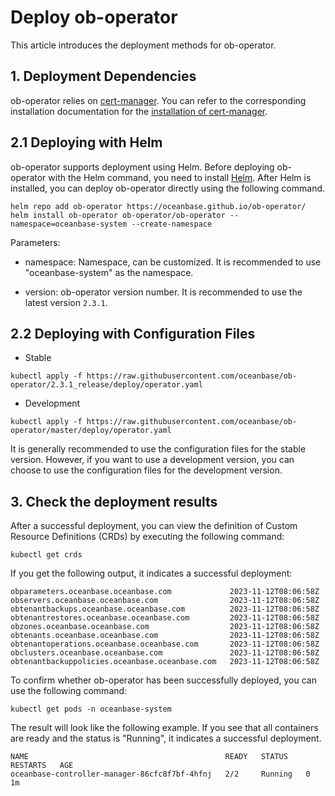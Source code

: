 # Deploy ob-operator 

This article introduces the deployment methods for ob-operator.

## 1. Deployment Dependencies

ob-operator relies on [cert-manager](https://cert-manager.io/docs/). You can refer to the corresponding installation documentation for the [installation of cert-manager](https://cert-manager.io/docs/installation/).

## 2.1 Deploying with Helm

ob-operator supports deployment using Helm. Before deploying ob-operator with the Helm command, you need to install [Helm](https://github.com/helm/helm). After Helm is installed, you can deploy ob-operator directly using the following command.

```shell
helm repo add ob-operator https://oceanbase.github.io/ob-operator/
helm install ob-operator ob-operator/ob-operator --namespace=oceanbase-system --create-namespace
```

Parameters:

* namespace: Namespace, can be customized. It is recommended to use "oceanbase-system" as the namespace.

* version: ob-operator version number. It is recommended to use the latest version `2.3.1`.

## 2.2 Deploying with Configuration Files

* Stable
```shell
kubectl apply -f https://raw.githubusercontent.com/oceanbase/ob-operator/2.3.1_release/deploy/operator.yaml
```
* Development
```shell
kubectl apply -f https://raw.githubusercontent.com/oceanbase/ob-operator/master/deploy/operator.yaml
```

It is generally recommended to use the configuration files for the stable version. However, if you want to use a development version, you can choose to use the configuration files for the development version.

## 3. Check the deployment results

After a successful deployment, you can view the definition of Custom Resource Definitions (CRDs) by executing the following command:

```shell
kubectl get crds
```

If you get the following output, it indicates a successful deployment:

```shell
obparameters.oceanbase.oceanbase.com             2023-11-12T08:06:58Z
observers.oceanbase.oceanbase.com                2023-11-12T08:06:58Z
obtenantbackups.oceanbase.oceanbase.com          2023-11-12T08:06:58Z
obtenantrestores.oceanbase.oceanbase.com         2023-11-12T08:06:58Z
obzones.oceanbase.oceanbase.com                  2023-11-12T08:06:58Z
obtenants.oceanbase.oceanbase.com                2023-11-12T08:06:58Z
obtenantoperations.oceanbase.oceanbase.com       2023-11-12T08:06:58Z
obclusters.oceanbase.oceanbase.com               2023-11-12T08:06:58Z
obtenantbackuppolicies.oceanbase.oceanbase.com   2023-11-12T08:06:58Z
```

To confirm whether ob-operator has been successfully deployed, you can use the following command:

```shell
kubectl get pods -n oceanbase-system
```

The result will look like the following example. If you see that all containers are ready and the status is "Running", it indicates a successful deployment.

```shell
NAME                                            READY   STATUS    RESTARTS   AGE
oceanbase-controller-manager-86cfc8f7bf-4hfnj   2/2     Running   0          1m
```
